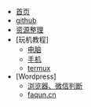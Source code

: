 - [首页](/)
- [github](/github)
- [资源整理](/souse)
- [玩机教程]
	- [电脑](/fun/pc.md)
	- [手机](/fun/phone.md)
	- [termux](/fun/termux)
- [Wordpress]
	- [浏览器、微信判断](/Wordpress/浏览器、微信判断.md)
	- [faqun.cn](/Wordpress/faqun.cn.md)